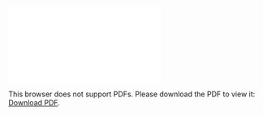 <object data="christ-in-song/CIS1908pdfs/109.pdf" type="application/pdf" width="100%" height="1024px">
    <embed src="christ-in-song/CIS1908pdfs/109.pdf">
        <p>This browser does not support PDFs. Please download the PDF to view it: <a href="christ-in-song/CIS1908pdfs/109.pdf">Download PDF</a>.</p>
    </embed>
</object>
